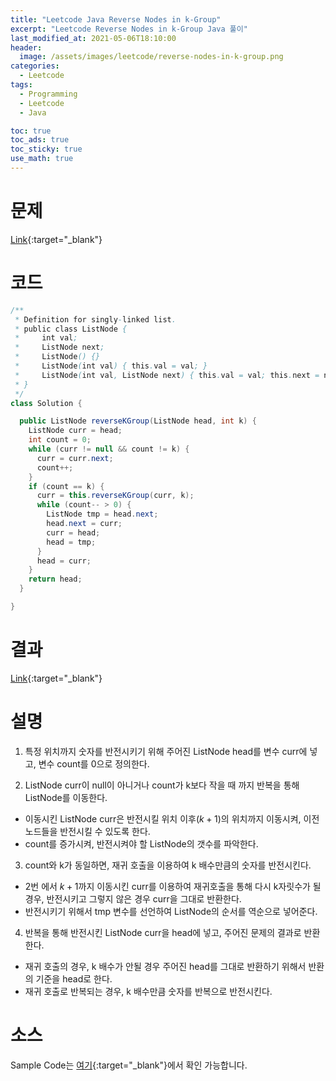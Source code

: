 ```yaml
---
title: "Leetcode Java Reverse Nodes in k-Group"
excerpt: "Leetcode Reverse Nodes in k-Group Java 풀이"
last_modified_at: 2021-05-06T18:10:00
header:
  image: /assets/images/leetcode/reverse-nodes-in-k-group.png
categories:
  - Leetcode
tags:
  - Programming
  - Leetcode
  - Java

toc: true
toc_ads: true
toc_sticky: true
use_math: true
---
```

# 문제
[Link](https://leetcode.com/problems/reverse-nodes-in-k-group/){:target="_blank"}

# 코드
```java
/**
 * Definition for singly-linked list.
 * public class ListNode {
 *     int val;
 *     ListNode next;
 *     ListNode() {}
 *     ListNode(int val) { this.val = val; }
 *     ListNode(int val, ListNode next) { this.val = val; this.next = next; }
 * }
 */
class Solution {

  public ListNode reverseKGroup(ListNode head, int k) {
    ListNode curr = head;
    int count = 0;
    while (curr != null && count != k) {
      curr = curr.next;
      count++;
    }
    if (count == k) {
      curr = this.reverseKGroup(curr, k);
      while (count-- > 0) {
        ListNode tmp = head.next;
        head.next = curr;
        curr = head;
        head = tmp;
      }
      head = curr;
    }
    return head;
  }

}
```

# 결과
[Link](https://leetcode.com/submissions/detail/489565583/){:target="_blank"}

# 설명
1. 특정 위치까지 숫자를 반전시키기 위해 주어진 ListNode head를 변수 curr에 넣고, 변수 count를 0으로 정의한다.

2. ListNode curr이 null이 아니거나 count가 k보다 작을 때 까지 반복을 통해 ListNode를 이동한다.
- 이동시킨 ListNode curr은 반전시킬 위치 이후($k + 1$)의 위치까지 이동시켜, 이전 노드들을 반전시킬 수 있도록 한다.
- count를 증가시켜, 반전시켜야 할 ListNode의 갯수를 파악한다.

3. count와 k가 동일하면, 재귀 호출을 이용하여 k 배수만큼의 숫자를 반전시킨다.
- 2번 에서 $k + 1$까지 이동시킨 curr를 이용하여 재귀호출을 통해 다시 k자릿수가 될 경우, 반전시키고 그렇지 않은 경우 curr을 그대로 반환한다.
- 반전시키기 위해서 tmp 변수를 선언하여 ListNode의 순서를 역순으로 넣어준다.

4. 반복을 통해 반전시킨 ListNode curr을 head에 넣고, 주어진 문제의 결과로 반환한다.
- 재귀 호출의 경우, k 배수가 안될 경우 주어진 head를 그대로 반환하기 위해서 반환의 기준을 head로 한다.
- 재귀 호출로 반복되는 경우, k 배수만큼 숫자를 반복으로 반전시킨다.

# 소스
Sample Code는 [여기](https://github.com/GracefulSoul/leetcode/blob/master/src/main/java/gracefulsoul/problems/ReverseNodesInKGroup.java){:target="_blank"}에서 확인 가능합니다.